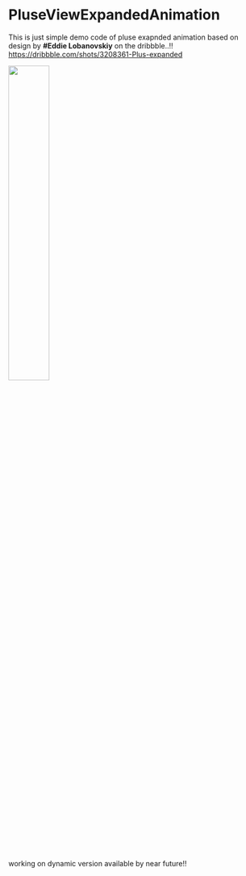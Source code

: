 # PluseViewExpandedAnimation
This is just simple demo code of pluse exapnded animation based on design by <b>#Eddie Lobanovskiy</b> on the dribbble..!!
<a href="https://dribbble.com/shots/3208361-Plus-expanded">https://dribbble.com/shots/3208361-Plus-expanded</a>
</br>

<img src="https://cloud.githubusercontent.com/assets/14991878/25173078/841c7e54-2510-11e7-99c2-32346bf383bd.gif" width="40%"></img> 
</br>

working on dynamic version available by near future!!
